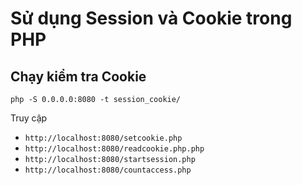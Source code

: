# Sử dụng Session và Cookie trong PHP

## Chạy kiểm tra Cookie
```
php -S 0.0.0.0:8080 -t session_cookie/
```
Truy cập 
* ```http://localhost:8080/setcookie.php```
* ```http://localhost:8080/readcookie.php.php```
* ```http://localhost:8080/startsession.php```
* ```http://localhost:8080/countaccess.php```


